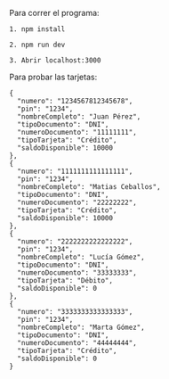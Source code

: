 Para correr el programa:

    1. npm install
    
    2. npm run dev
    
    3. Abrir localhost:3000

Para probar las tarjetas:

    {
      "numero": "1234567812345678",
      "pin": "1234",
      "nombreCompleto": "Juan Pérez",
      "tipoDocumento": "DNI",
      "numeroDocumento": "11111111",
      "tipoTarjeta": "Crédito",
      "saldoDisponible": 10000
    },
    {
      "numero": "1111111111111111",
      "pin": "1234",
      "nombreCompleto": "Matias Ceballos",
      "tipoDocumento": "DNI",
      "numeroDocumento": "22222222",
      "tipoTarjeta": "Crédito",
      "saldoDisponible": 10000
    },
    {
      "numero": "2222222222222222",
      "pin": "1234",
      "nombreCompleto": "Lucía Gómez",
      "tipoDocumento": "DNI",
      "numeroDocumento": "33333333",
      "tipoTarjeta": "Débito",
      "saldoDisponible": 0
    },
    {
      "numero": "3333333333333333",
      "pin": "1234",
      "nombreCompleto": "Marta Gómez",
      "tipoDocumento": "DNI",
      "numeroDocumento": "44444444",
      "tipoTarjeta": "Crédito",
      "saldoDisponible": 0
    }
